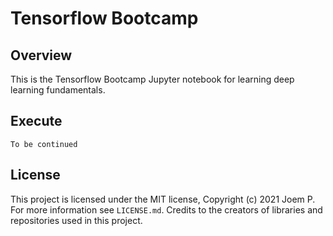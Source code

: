 # Tensorflow Bootcamp

## Overview

This is the Tensorflow Bootcamp Jupyter notebook for learning deep learning fundamentals.

## Execute

`To be continued`

## License

This project is licensed under the MIT license, Copyright (c) 2021 Joem P. For more information see `LICENSE.md`. Credits to the creators of libraries and repositories used in this project.
